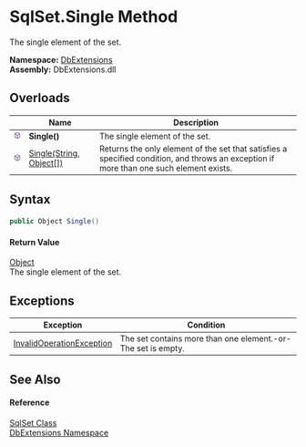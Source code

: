 SqlSet.Single Method
====================
The single element of the set.
  
**Namespace:** [DbExtensions][1]  
**Assembly:** DbExtensions.dll

Overloads
---------

|                  | Name                          | Description                                                                                                                             |
| ---------------- | ----------------------------- | --------------------------------------------------------------------------------------------------------------------------------------- |
| ![Public method] | **Single()**                  | The single element of the set.                                                                                                          |
| ![Public method] | [Single(String, Object[])][2] | Returns the only element of the set that satisfies a specified condition, and throws an exception if more than one such element exists. |


Syntax
------

```csharp
public Object Single()
```

#### Return Value
[Object][3]  
The single element of the set.

Exceptions
----------

| Exception                      | Condition                                                    |
| ------------------------------ | ------------------------------------------------------------ |
| [InvalidOperationException][4] | The set contains more than one element.-or-The set is empty. |


See Also
--------

#### Reference
[SqlSet Class][5]  
[DbExtensions Namespace][1]  

[1]: ../README.md
[2]: Single_1.md
[3]: https://learn.microsoft.com/dotnet/api/system.object
[4]: https://learn.microsoft.com/dotnet/api/system.invalidoperationexception
[5]: README.md
[Public method]: ../../icons/pubmethod.svg "Public method"